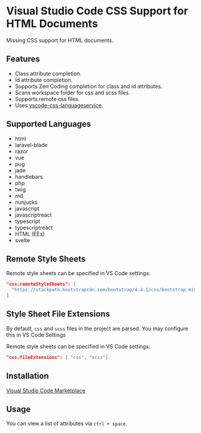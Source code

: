 # Visual Studio Code CSS Support for HTML Documents

Missing CSS support for HTML documents.

## Features

- Class attribute completion.
- Id attribute completion.
- Supports Zen Coding completion for class and id attributes.
- Scans workspace folder for css and scss files.
- Supports remote css files.
- Uses [vscode-css-languageservice](https://github.com/Microsoft/vscode-css-languageservice).

## Supported Languages

- html
- laravel-blade
- razor
- vue
- pug
- jade
- handlebars
- php
- twig
- md
- nunjucks
- javascript
- javascriptreact
- typescript
- typescriptreact
- HTML (EEx)
- svelte

## Remote Style Sheets

Remote style sheets can be specified in VS Code settings:

```json
"css.remoteStyleSheets": [
  "https://stackpath.bootstrapcdn.com/bootstrap/4.4.1/css/bootstrap.min.css"
]
```

## Style Sheet File Extensions

By default, `css` and `scss` files in the project are parsed. You may configure this in VS Code Settings

Remote style sheets can be specified in VS Code settings:

```json
"css.fileExtensions": [ "css", "scss"]
```

## Installation

[Visual Studio Code Marketplace](https://marketplace.visualstudio.com/items?itemName=ecmel.vscode-html-css)

## Usage

You can view a list of attributes via `ctrl + space`.
